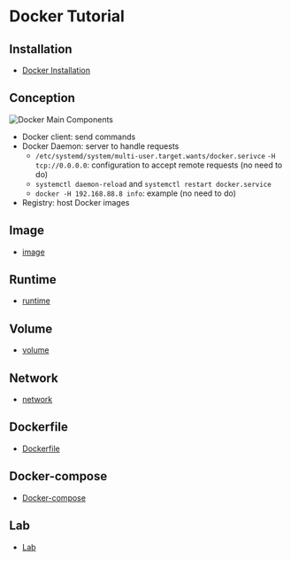 # Docker Tutorial

## Installation

- [Docker Installation](operation/installation.md)


## Conception
![Docker Main Components](/Users/ruan/workspace/k8s/container/Docker/figures/docker-architecture-6272685.png)

- Docker client: send commands
- Docker Daemon: server to handle requests
  - `/etc/systemd/system/multi-user.target.wants/docker.serivce` `-H tcp://0.0.0.0`: configuration to accept remote requests (no need to do)
  - `systemctl daemon-reload` and `systemctl restart docker.service`
  - `docker -H 192.168.88.8 info`: example (no need to do)
- Registry: host Docker images


## Image
- [image](image/README.md)


## Runtime
- [runtime](runtime/README.md)


## Volume
- [volume](volume/README.md)


## Network
- [network](network/README.md)


## Dockerfile
- [Dockerfile](dockerfile/README.md)


## Docker-compose
- [Docker-compose](docker-compose/README.md)


## Lab
- [Lab](lab/README.md)
